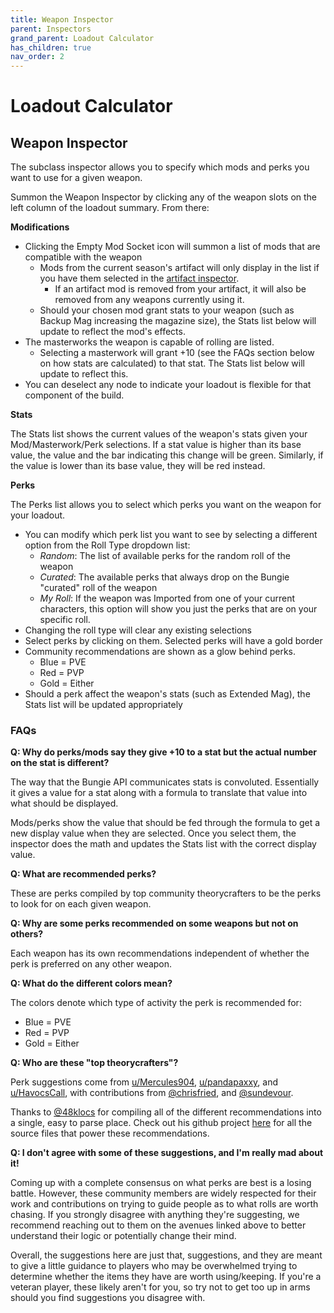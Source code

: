 ```yaml
---
title: Weapon Inspector
parent: Inspectors
grand_parent: Loadout Calculator
has_children: true
nav_order: 2
---
```


# Loadout Calculator

## Weapon Inspector

The subclass inspector allows you to specify which mods and perks you want to use for a given weapon. 

Summon the Weapon Inspector by clicking any of the weapon slots on the left column of the loadout summary. From there:

**Modifications**

* Clicking the Empty Mod Socket icon will summon a list of mods that are compatible with the weapon
	* Mods from the current season's artifact will only display in the list if you have them selected in the [artifact inspector](./artifact-inspector.html).
		* If an artifact mod is removed from your artifact, it will also be removed from any weapons currently using it.
	* Should your chosen mod grant stats to your weapon (such as Backup Mag increasing the magazine size), the Stats list below will update to reflect the mod's effects.
* The masterworks the weapon is capable of rolling are listed. 
	* Selecting a masterwork will grant +10 (see the FAQs section below on how stats are calculated) to that stat. The Stats list below will update to reflect this.
* You can deselect any node to indicate your loadout is flexible for that component of the build.

**Stats**

The Stats list shows the current values of the weapon's stats given your Mod/Masterwork/Perk selections. If a stat value is higher than its base value, the value and the bar indicating this change will be green. Similarly, if the value is lower than its base value, they will be red instead.

**Perks**

The Perks list allows you to select which perks you want on the weapon for your loadout.

* You can modify which perk list you want to see by selecting a different option from the Roll Type dropdown list:
	* *Random*: The list of available perks for the random roll of the weapon
	* *Curated*: The available perks that always drop on the Bungie "curated" roll of the weapon
	* *My Roll*: If the weapon was Imported from one of your current characters, this option will show you just the perks that are on your specific roll.
* Changing the roll type will clear any existing selections
* Select perks by clicking on them. Selected perks will have a gold border
* Community recommendations are shown as a glow behind perks. 
	* Blue = PVE 
	* Red = PVP
	* Gold = Either
* Should a perk affect the weapon's stats (such as Extended Mag), the Stats list will be updated appropriately 


### FAQs

**Q: Why do perks/mods say they give +10 to a stat but the actual number on the stat is different?**

The way that the Bungie API communicates stats is convoluted. Essentially it gives a value for a stat along with a formula to translate that value into what should be displayed. 

Mods/perks show the value that should be fed through the formula to get a new display value when they are selected. Once you select them, the inspector does the math and updates the Stats list with the correct display value. 


**Q: What are recommended perks?**

These are perks compiled by top community theorycrafters to be the perks to look for on each given weapon.

**Q: Why are some perks recommended on some weapons but not on others?**

Each weapon has its own recommendations independent of whether the perk is preferred on any other weapon.

**Q: What do the different colors mean?**

The colors denote which type of activity the perk is recommended for: 

* Blue = PVE
* Red = PVP
* Gold = Either

**Q: Who are these "top theorycrafters"?**

Perk suggestions come from [u/Mercules904](https://reddit.com/u/Mercules904), [u/pandapaxxy](https://reddit.com/u/pandapaxxy), and [u/HavocsCall](https://reddit.com/u/HavocsCall), with contributions from [@chrisfried](https://twitter.com/chrisfried), and [@sundevour](https://twitter.com/sundevour).

Thanks to [@48klocs](https://twitter.com/48klocs) for compiling all of the different recommendations into a single, easy to parse place. Check out his github project <a href="https://github.com/48klocs/dim-wish-list-sources/" target="_blank">here</a> for all the source files that power these recommendations.

**Q: I don't agree with some of these suggestions, and I'm really mad about it!**

Coming up with a complete consensus on what perks are best is a losing battle. However, these community members are widely respected for their work and contributions on trying to guide people as to what rolls are worth chasing. If you strongly disagree with anything they're suggesting, we recommend reaching out to them on the avenues linked above to better understand their logic or potentially change their mind. 

Overall, the suggestions here are just that, suggestions, and they are meant to give a little guidance to players who may be overwhelmed trying to determine whether the items they have are worth using/keeping. If you're a veteran player, these likely aren't for you, so try not to get too up in arms should you find suggestions you disagree with.